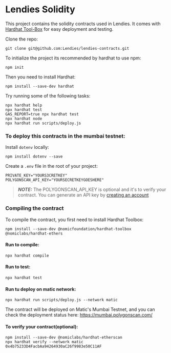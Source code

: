 # Lendies Solidity

This project contains the solidity contracts used in Lendies. It comes with [Hardhat Tool-Box](https://hardhat.org/hardhat-runner/docs/getting-started#overview) for easy deployment and testing.

Clone the repo:

```shell
git clone git@github.com:Lendies/lendies-contracts.git
```

To initialize the project its recommended by hardhat to use npm:

```shell
npm init
```

Then you need to install Hardhat:

```shell
npm install --save-dev hardhat
```

Try running some of the following tasks:

```shell
npx hardhat help
npx hardhat test
GAS_REPORT=true npx hardhat test
npx hardhat node
npx hardhat run scripts/deploy.js
```

### To deploy this contracts in the mumbai testnet:


Install `dotenv` locally:

```shell
npm install dotenv --save
```

Create a `.env` file in the root of your project:


```dosini
PRIVATE_KEY="YOURS3CRETKEY"
POLYGONSCAN_API_KEY="YOURSECRETKEYGOESHERE"
```

> **_NOTE:_**  The POLYGONSCAN_API_KEY is optional and it's to verify your contract. You can generate an API key by [creating an account](https://polygonscan.com/register)

### Compiling the contract

To compile the contract, you first need to install Hardhat Toolbox:

```shell
npm install --save-dev @nomicfoundation/hardhat-toolbox @nomiclabs/hardhat-ethers
```

#### Run to compile:

```shell
npx hardhat compile
```

#### Run to test:

```shell
npx hardhat test
```

#### Run tu deploy on matic network:

```shell
npx hardhat run scripts/deploy.js --network matic
```


The contract will be deployed on Matic's Mumbai Testnet, and you can check the deployment status here: https://mumbai.polygonscan.com/

#### To verify your contract(optional):

```shell
npm install --save-dev @nomiclabs/hardhat-etherscan
npx hardhat verify --network matic 0x4b75233D4FacbAa94264930aC26f9983e50C11AF
```
